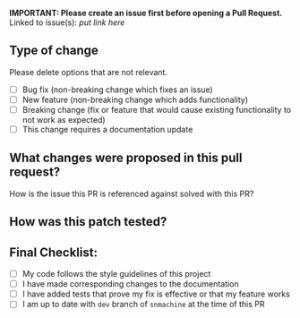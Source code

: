 **IMPORTANT: Please create an issue first before opening a Pull Request.**
Linked to issue(s): _put link here_

## Type of change

Please delete options that are not relevant.

- [ ] Bug fix (non-breaking change which fixes an issue)
- [ ] New feature (non-breaking change which adds functionality)
- [ ] Breaking change (fix or feature that would cause existing functionality to not work as expected)
- [ ] This change requires a documentation update

## What changes were proposed in this pull request?

<!-- You can skip this if you're fixing a typo or adding an app to the Showcase. -->

How is the issue this PR is referenced against solved with this PR?

## How was this patch tested?

## Final Checklist:

- [ ] My code follows the style guidelines of this project
- [ ] I have made corresponding changes to the documentation
- [ ] I have added tests that prove my fix is effective or that my feature works
- [ ] I am up to date with `dev` branch of `snmachine` at the time of this PR
<!-- Assuming you are working from the guidelines outlined in CONTRIBUTING.md,
this can be achieve with `git pull --rebase upstream dev`

If this reveals a myriad of conflicts, one can run: `git rebase --abort` and
then one can submit a PR without checking the above box.

If you would like assistance with this, people contact on of the core developers
of snmachine for help-->
